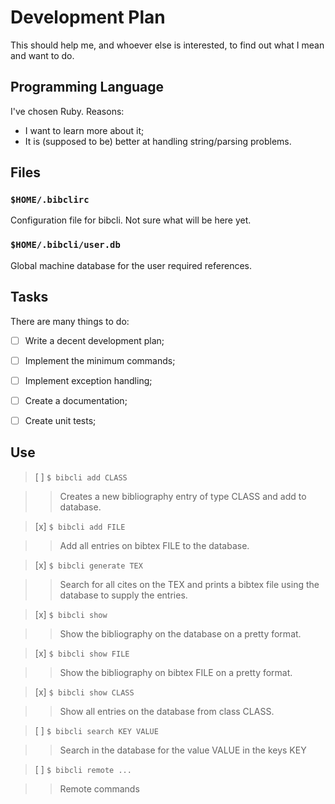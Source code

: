 # Development Plan

This should help me, and whoever else is interested, to find out what I mean and
want to do.

## Programming Language

I've chosen Ruby. Reasons:

- I want to learn more about it;
- It is (supposed to be) better at handling string/parsing problems.

## Files

### `$HOME/.bibclirc`

Configuration file for bibcli. Not sure what will be here yet.

### `$HOME/.bibcli/user.db`

Global machine database for the user required references.

## Tasks

There are many things to do:

- [ ] Write a decent development plan;
- [ ] Implement the minimum commands;
- [ ] Implement exception handling;
- [ ] Create a documentation;
- [ ] Create unit tests;


## Use

> [ ] `$ bibcli add CLASS`

> > Creates a new bibliography entry of type CLASS and add to database.

> [x] `$ bibcli add FILE`

> > Add all entries on bibtex FILE to the database.

> [x] `$ bibcli generate TEX`

> > Search for all cites on the TEX and prints a bibtex file using the
> > database to supply the entries.

> [x] `$ bibcli show`

> > Show the bibliography on the database on a pretty format.

> [x] `$ bibcli show FILE`

> > Show the bibliography on bibtex FILE on a pretty format.

> [x] `$ bibcli show CLASS`

> > Show all entries on the database from class CLASS.

> [ ] `$ bibcli search KEY VALUE`

> > Search in the database for the value VALUE in the keys KEY

> [ ] `$ bibcli remote ...`

> > Remote commands



